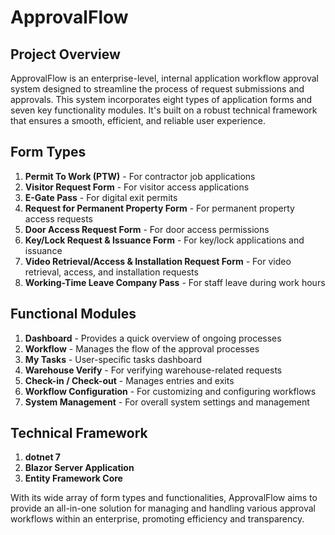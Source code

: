 # ApprovalFlow

## Project Overview

ApprovalFlow is an enterprise-level, internal application workflow approval system designed to streamline the process of request submissions and approvals. This system incorporates eight types of application forms and seven key functionality modules. It's built on a robust technical framework that ensures a smooth, efficient, and reliable user experience.

## Form Types

1. **Permit To Work (PTW)** - For contractor job applications
2. **Visitor Request Form** - For visitor access applications
3. **E-Gate Pass** - For digital exit permits
4. **Request for Permanent Property Form** - For permanent property access requests
5. **Door Access Request Form** - For door access permissions
6. **Key/Lock Request & Issuance Form** - For key/lock applications and issuance
7. **Video Retrieval/Access & Installation Request Form** - For video retrieval, access, and installation requests
8. **Working-Time Leave Company Pass** - For staff leave during work hours 

## Functional Modules

1. **Dashboard** - Provides a quick overview of ongoing processes
2. **Workflow** - Manages the flow of the approval processes
3. **My Tasks** - User-specific tasks dashboard
4. **Warehouse Verify** - For verifying warehouse-related requests
5. **Check-in / Check-out** - Manages entries and exits
6. **Workflow Configuration** - For customizing and configuring workflows
7. **System Management** - For overall system settings and management

## Technical Framework

1. **dotnet 7**
2. **Blazor Server Application**
3. **Entity Framework Core**

With its wide array of form types and functionalities, ApprovalFlow aims to provide an all-in-one solution for managing and handling various approval workflows within an enterprise, promoting efficiency and transparency.